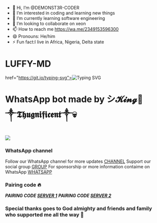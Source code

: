 - 👋 Hi, I’m @DEMONST3R-CODER
- 👀 I’m interested in coding and learning new things 
- 🌱 I’m currently learning software engineering 
- 💞️ I’m looking to collaborate on xeon
- 📫 How to reach me https://wa.me/2349153596300
- 😄 Pronouns: He/him
- ⚡ Fun fact:I live in Africa, Nigeria, Delta state 

<!---
DEMONST3R-CODER/DEMONST3R-CODER is a ✨ special ✨ repository because its `README.md` (this file) appears on your GitHub profile.
You can click the Preview link to take a look at your changes.
--->
<h1>LUFFY-MD</h1>

 href="https://git.io/typing-svg"><img src="https://readme-typing-svg.demolab.com?font=EB+Garamond&weight=800&size=28&duration=4000&pause=1000&random=false&width=435&lines=+_____LUFFY+MD_____;WHATSAPP+BOT;DEVELOPED+BY+シ︎𝓚𝓲𝓷𝓰👑 ༒︎𝕿𝖍𝖚𝖌𝖓𝖎𝖋𝖎𝖈𝖊𝖓𝖙༒︎💀;REALESE+DATE+2%2F9%2F2024." alt="Typing SVG" /></a>
</p>

<h1>WhatsApp bot made by シ︎𝓚𝓲𝓷𝓰👑 ༒︎𝕿𝖍𝖚𝖌𝖓𝖎𝖋𝖎𝖈𝖊𝖓𝖙༒︎💀</h1>
<a><img src='https://i.imgur.com/3C9Ww1G.jpeg'/><a>

### WhatsApp channel
Follow our WhatsApp channel for more updates [CHANNEL](https://whatsapp.com/channel/0029VaoOiuwDp2QH070eTE01)
Support our social group [GROUP](https://chat.whatsapp.com/LPXf787B6f47pQJvVpMuem)
For sponsorship or more information contaime on WhatsApp [WHATSAPP](https://wa.me/2349153596300)

### Pairing code 🔥
***PAIRING CODE [SERVER 1](https://thugnificent.onrender.com)***
***PAIRING CODE [SERVER 2](https://thug.onrender.com)***

### Special thanks goes to God almighty and friends and family who supported me all the way 🫶
